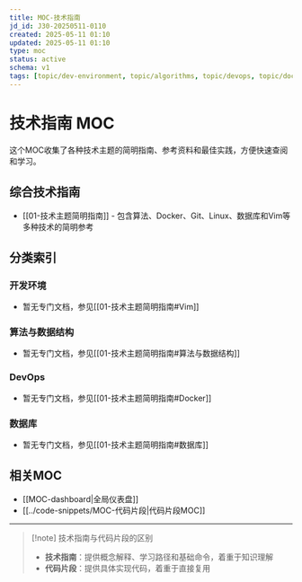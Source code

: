 ```yaml
---
title: MOC-技术指南
jd_id: J30-20250511-0110
created: 2025-05-11 01:10
updated: 2025-05-11 01:10
type: moc
status: active
schema: v1
tags: [topic/dev-environment, topic/algorithms, topic/devops, topic/docker, topic/git, topic/linux, topic/database]
---
```


# 技术指南 MOC

这个MOC收集了各种技术主题的简明指南、参考资料和最佳实践，方便快速查阅和学习。

## 综合技术指南

- [[01-技术主题简明指南]] - 包含算法、Docker、Git、Linux、数据库和Vim等多种技术的简明参考

## 分类索引

### 开发环境
- 暂无专门文档，参见[[01-技术主题简明指南#Vim]]

### 算法与数据结构
- 暂无专门文档，参见[[01-技术主题简明指南#算法与数据结构]]

### DevOps
- 暂无专门文档，参见[[01-技术主题简明指南#Docker]]

### 数据库
- 暂无专门文档，参见[[01-技术主题简明指南#数据库]]

## 相关MOC
- [[MOC-dashboard|全局仪表盘]]
- [[../code-snippets/MOC-代码片段|代码片段MOC]]

---

> [!note] 技术指南与代码片段的区别
> - **技术指南**：提供概念解释、学习路径和基础命令，着重于知识理解
> - **代码片段**：提供具体实现代码，着重于直接复用 
